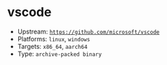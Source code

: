 # vscode
- Upstream: [`https://github.com/microsoft/vscode`](https://github.com/microsoft/vscode)
- Platforms: `linux`, `windows`
- Targets: `x86_64`, `aarch64`
- Type: `archive-packed binary`